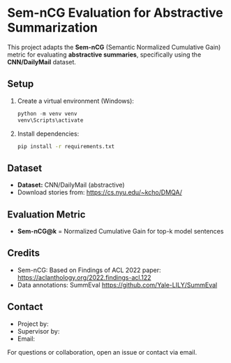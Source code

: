 

# Sem-nCG Evaluation for Abstractive Summarization

This project adapts the **Sem-nCG** (Semantic Normalized Cumulative Gain) metric for evaluating **abstractive summaries**, specifically using the **CNN/DailyMail** dataset.


## Setup

1. Create a virtual environment (Windows):
   ```powershell
   python -m venv venv
   venv\Scripts\activate
   ```
2. Install dependencies:
   ```bash
   pip install -r requirements.txt
   ```

## Dataset

- **Dataset:** CNN/DailyMail (abstractive)
- Download stories from: https://cs.nyu.edu/~kcho/DMQA/

## Evaluation Metric

- **Sem-nCG@k** = Normalized Cumulative Gain for top-k model sentences


## Credits

- Sem-nCG: Based on Findings of ACL 2022 paper: https://aclanthology.org/2022.findings-acl.122
- Data annotations: SummEval https://github.com/Yale-LILY/SummEval

## Contact

- Project by:
- Supervisor by:
- Email:

For questions or collaboration, open an issue or contact via email.
